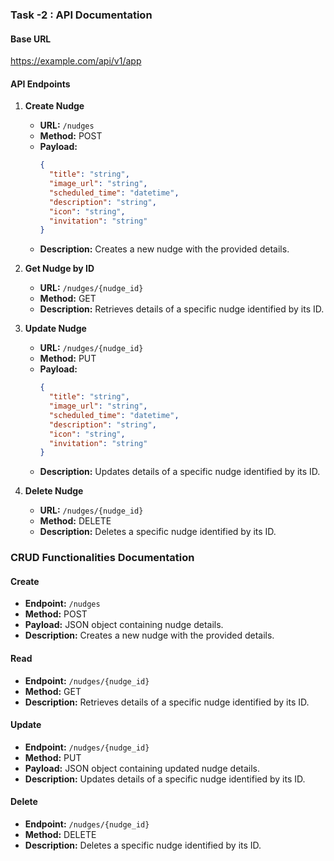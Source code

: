### Task -2 : API Documentation

#### Base URL

https://example.com/api/v1/app


#### API Endpoints

1. **Create Nudge**
   - **URL:** `/nudges`
   - **Method:** POST
   - **Payload:**
     ```json
     {
       "title": "string",
       "image_url": "string",
       "scheduled_time": "datetime",
       "description": "string",
       "icon": "string",
       "invitation": "string"
     }
     ```
   - **Description:** Creates a new nudge with the provided details.

2. **Get Nudge by ID**
   - **URL:** `/nudges/{nudge_id}`
   - **Method:** GET
   - **Description:** Retrieves details of a specific nudge identified by its ID.

3. **Update Nudge**
   - **URL:** `/nudges/{nudge_id}`
   - **Method:** PUT
   - **Payload:**
     ```json
     {
       "title": "string",
       "image_url": "string",
       "scheduled_time": "datetime",
       "description": "string",
       "icon": "string",
       "invitation": "string"
     }
     ```
   - **Description:** Updates details of a specific nudge identified by its ID.

4. **Delete Nudge**
   - **URL:** `/nudges/{nudge_id}`
   - **Method:** DELETE
   - **Description:** Deletes a specific nudge identified by its ID.

### CRUD Functionalities Documentation

#### Create
- **Endpoint:** `/nudges`
- **Method:** POST
- **Payload:** JSON object containing nudge details.
- **Description:** Creates a new nudge with the provided details.

#### Read
- **Endpoint:** `/nudges/{nudge_id}`
- **Method:** GET
- **Description:** Retrieves details of a specific nudge identified by its ID.

#### Update
- **Endpoint:** `/nudges/{nudge_id}`
- **Method:** PUT
- **Payload:** JSON object containing updated nudge details.
- **Description:** Updates details of a specific nudge identified by its ID.

#### Delete
- **Endpoint:** `/nudges/{nudge_id}`
- **Method:** DELETE
- **Description:** Deletes a specific nudge identified by its ID.

